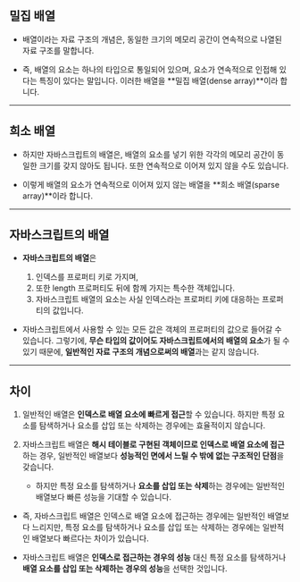 ## 밀집 배열

- 배열이라는 자료 구조의 개념은, 동일한 크기의 메모리 공간이 연속적으로 나열된 자료 구조를 말합니다.

- 즉, 배열의 요소는 하나의 타입으로 통일되어 있으며, 요소가 연속적으로 인접해 있다는 특징이 있다는 말입니다. 이러한 배열을 **밀집 배열(dense array)**이라 합니다.

---

## 희소 배열

- 하지만 자바스크립트의 배열은, 배열의 요소를 넣기 위한 각각의 메모리 공간이 동일한 크기를 갖지 않아도 됩니다. 또한 연속적으로 이어져 있지 않을 수도 있습니다.

- 이렇게 배열의 요소가 연속적으로 이어져 있지 않는 배열을 **희소 배열(sparse array)**이라 합니다.

---

## 자바스크립트의 배열 

- **자바스크립트의 배열**은 
    1. 인덱스를 프로퍼티 키로 가지며, 
    2. 또한 length 프로퍼티도 뒤에 함께 가지는 특수한 객체입니다. 
    3. 자바스크립트 배열의 요소는 사실 인덱스라는 프로퍼티 키에 대응하는 프로퍼티의 값입니다.

- 자바스크립트에서 사용할 수 있는 모든 값은 객체의 프로퍼티의 값으로 들어갈 수 있습니다. 그렇기에, **무슨 타입의 값이어도 자바스크립트에서의 배열의 요소**가 될 수 있기 때문에, **일반적인 자료 구조의 개념으로써의 배열**과는 같지 않습니다.

---

## 차이

1. 일반적인 배열은 **인덱스로 배열 요소에 빠르게 접근**할 수 있습니다. 하지만 특정 요소를 탐색하거나 요소를 삽입 또는 삭제하는 경우에는 효율적이지 않습니다.

2. 자바스크립트 배열은 **해시 테이블로 구현된 객체이므로 인덱스로 배열 요소에 접근**하는 경우, 일반적인 배열보다 **성능적인 면에서 느릴 수 밖에 없는 구조적인 단점**을 갖습니다. 
    - 하지만 특정 요소를 탐색하거나 **요소를 삽입 또는 삭제**하는 경우에는 일반적인 배열보다 빠른 성능을 기대할 수 있습니다.

- 즉, 자바스크립트 배열은 인덱스로 배열 요소에 접근하는 경우에는 일반적인 배열보다 느리지만, 특정 요소를 탐색하거나 요소를 삽입 또는 삭제하는 경우에는 일반적인 배열보다 빠르다는 차이가 있습니다.

- 자바스크립트 배열은 **인덱스로 접근하는 경우의 성능** 대신 특정 요소를 탐색하거나 **배열 요소를 삽입 또는 삭제하는 경우의 성능**을 선택한 것입니다.